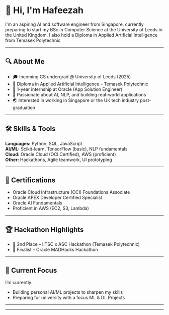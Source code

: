 # 👋 Hi, I'm Hafeezah

I'm an aspiring AI and software engineer from Singapore, currently preparing to start my BSc in Computer Science at the University of Leeds in the United Kingdom. 
I also hold a Diploma in Applied Artificial Intelligence from Temasek Polytechnic

---

## 🔍 About Me
- 🎓 Incoming CS undergrad @ University of Leeds (2025)
- 🧠 Diploma in Applied Artificial Intelligence – Temasek Polytechnic
- 💼 1-year internship at Oracle (App Solution Engineer)
- 🤖 Passionate about AI, NLP, and building real-world applications
- 🌏 Interested in working in Singapore or the UK tech industry post-graduation

---

## 🛠️ Skills & Tools
**Languages:** Python, SQL, JavaScript  
**AI/ML:** Scikit-learn, TensorFlow (basic), NLP fundamentals  
**Cloud:** Oracle Cloud (OCI Certified), AWS (proficient)  
 **Other:** Hackathons, Agile teamwork, UI prototyping

---

## 📜 Certifications
- Oracle Cloud Infrastructure (OCI) Foundations Associate
- Oracle APEX Developer Certified Specialist
- Oracle AI Fundamentals
- Proficient in AWS (EC2, S3, Lambda)

---

## 🏆 Hackathon Highlights
- 🥈 2nd Place – IITSC x ASC Hackathon (Temasek Polytechnic)
- 🏅 Finalist – Oracle MADHacks Hackathon

---

## 📂 Current Focus
I’m currently:
- Building personal AI/ML projects to sharpen my skills
- Preparing for university with a focus ML & DL Projects
---
---

